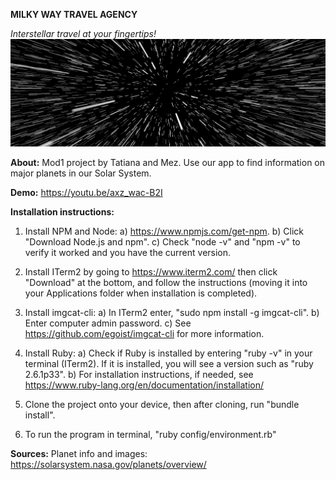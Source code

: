    **MILKY WAY TRAVEL AGENCY**
   
   _Interstellar travel at your fingertips!_
   ![background](/lib/images/background.jpg)
   
   **About:** Mod1 project by Tatiana and Mez. Use our app to find information on major planets in our Solar System.
   
   **Demo:** https://youtu.be/axz_wac-B2I
   
   **Installation instructions:**

1. Install NPM and Node: a) https://www.npmjs.com/get-npm. b) Click "Download Node.js and npm". c) Check "node -v" and "npm -v" to verify it worked and you have the current version.

2. Install ITerm2 by going to https://www.iterm2.com/ then click "Download" at the bottom, and follow the instructions (moving it into your Applications folder when installation is completed).

3. Install imgcat-cli: a) In ITerm2 enter, "sudo npm install -g imgcat-cli". b) Enter computer admin password. c) See https://github.com/egoist/imgcat-cli for more information.

4. Install Ruby: a) Check if Ruby is installed by entering "ruby -v" in your terminal (ITerm2). If it is installed, you will see a version such as "ruby 2.6.1p33". b) For installation instructions, if needed, see https://www.ruby-lang.org/en/documentation/installation/

5. Clone the project onto your device, then after cloning, run "bundle install".

6. To run the program in terminal, "ruby config/environment.rb"
     
     
     
     
     
     
     
     
     
     
     
     
     
     
**Sources:** Planet info and images: https://solarsystem.nasa.gov/planets/overview/

